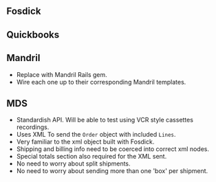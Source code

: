 ## Fosdick
## Quickbooks
## Mandril

* Replace with Mandril Rails gem.
* Wire each one up to their corresponding Mandril templates.

## MDS

* Standardish API. Will be able to test using VCR style cassettes recordings.
* Uses XML To send the `Order` object with included `Lines`.
 * Very familiar to the xml object built with Fosdick.
* Shipping and billing info need to be coerced into correct xml nodes.
* Special totals section also required for the XML sent.
* No need to worry about split shipments.
* No need to worry about sending more than one 'box' per shipment.